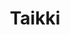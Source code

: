 ---
title: "Taikki"
url: /ciudad-autonoma-de-buenos-aires/taikki-avenida-francisco-beiro/
shop: coche
---